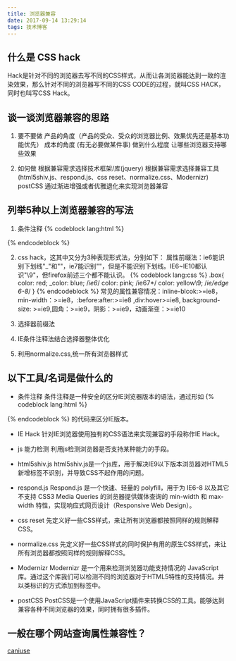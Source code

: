 ```yaml
---
title: 浏览器兼容
date: 2017-09-14 13:29:14
tags: 技术博客
---
```

## 什么是 CSS hack

Hack是针对不同的浏览器去写不同的CSS样式，从而让各浏览器能达到一致的渲染效果，那么针对不同的浏览器写不同的CSS CODE的过程，就叫CSS HACK，同时也叫写CSS Hack。

## 谈一谈浏览器兼容的思路

1. 要不要做
产品的角度（产品的受众、受众的浏览器比例、效果优先还是基本功能优先）
成本的角度 (有无必要做某件事)
做到什么程度
让哪些浏览器支持哪些效果

2. 如何做
根据兼容需求选择技术框架/库(jquery)
根据兼容需求选择兼容工具(html5shiv.js、respond.js、css reset、normalize.css、Modernizr)
postCSS
通过渐进增强或者优雅退化来实现浏览器兼容

## 列举5种以上浏览器兼容的写法
1. 条件注释
{% codeblock lang:html %}
<!--[if IE 7]><link rel="stylesheet" href="ie7.css" type="text/css"/><![endif]-->
{% endcodeblock %}

2. css hack，这其中又分为3种表现形式法，分别如下：
属性前缀法：ie6能识别下划线"_"和""，ie7能识别""，但是不能识别下划线。IE6~IE10都认识"\9"，但firefox前述三个都不能认识。
{% codeblock lang:css %}
.box{
	color: red;
	_color: blue; /*ie6*/
	color: pink; /ie67*/
	color: yellow\9; /*ie/edge 6-8*/
}
{% endcodeblock %}
常见的属性兼容情况：inline-blcok:>=ie8，min-width：>=ie8，:before:after:>=ie8 ,div:hover>=ie8, background-size: >=ie9,圆角：>=ie9，阴影：>=ie9，动画渐变：>=ie10

3. 选择器前缀法

4. IE条件注释法结合选择器整体优化

5. 利用normalize.css,统一所有浏览器样式

## 以下工具/名词是做什么的

* 条件注释
条件注释是一种安全的区分IE浏览器版本的语法，通过形如
{% codeblock lang:html %}
<!--[if IE]>用于 IE <![endif]-->
<!--[if IE 6]>用于 IE6 <![endif]-->
<!--[if IE 7]>用于 IE7 <![endif]-->
<!--[if IE 8]>用于 IE8 <![endif]-->
{% endcodeblock %}
的代码来区分IE版本。

* IE Hack
针对IE浏览器使用独有的CSS语法来实现兼容的手段称作IE Hack。

* js 能力检测
利用js检测浏览器是否支持某种能力的手段。

* html5shiv.js
html5shiv.js是一个js库，用于解决IE9以下版本浏览器对HTML5新增标签不识别，并导致CSS不起作用的问题。

* respond.js
Respond.js 是一个快速、轻量的 polyfill，用于为 IE6-8 以及其它不支持 CSS3 Media Queries 的浏览器提供媒体查询的 min-width 和 max-width 特性，实现响应式网页设计（Responsive Web Design）。

* css reset
先定义好一些CSS样式，来让所有浏览器都按照同样的规则解释CSS。

* normalize.css
先定义好一些CSS样式的同时保护有用的原生CSS样式，来让所有浏览器都按照同样的规则解释CSS。

* Modernizr
Modernizr 是一个用来检测浏览器功能支持情况的 JavaScript 库。通过这个库我们可以检测不同的浏览器对于HTML5特性的支持情况。并以类标识的方式添加到标签中。

* postCSS
PostCSS是一个使用JavaScript插件来转换CSS的工具。能够达到兼容各种不同浏览器的效果，同时拥有很多插件。

## 一般在哪个网站查询属性兼容性？

[caniuse](http://caniuse.com/)

 